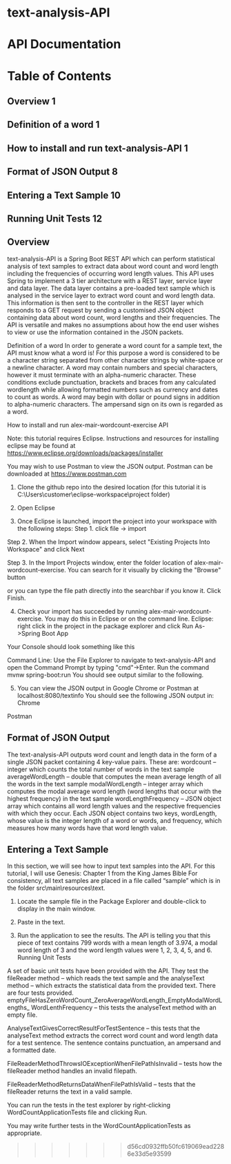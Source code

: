 # text-analysis-API

# API Documentation

# Table of Contents
## Overview	1
## Definition of a word	1
## How to install and run text-analysis-API	1
## Format of JSON Output	8
## Entering a Text Sample	10
## Running Unit Tests	12

## Overview

text-analysis-API is a Spring Boot REST API which can perform statistical analysis of text samples to extract data about word count and word length including the frequencies of occurring word length values. This API uses Spring to implement a 3 tier architecture with a REST layer, service layer and data layer. The data layer contains a pre-loaded text sample which is analysed in the service layer to extract word count and word length data. This information is then sent to the controller in the REST layer which responds to a GET request by sending a customised JSON object containing data about word count, word lengths and their frequencies. The API is versatile and makes no assumptions about how the end user wishes to view or use the information contained in the JSON packets.

Definition of a word
In order to generate a word count for a sample text, the API must know what a word is! For this purpose a word is considered to be a character string separated from other character strings by white-space or a newline character. A word may contain numbers and special characters, however it must terminate with an alpha-numeric character. These conditions exclude punctuation, brackets and braces from any calculated wordlength while allowing formatted numbers such as currency and dates to count as words.  A word may begin with dollar or pound signs in addition to alpha-numeric characters. The ampersand sign on its own is regarded as a word.

How to install and run alex-mair-wordcount-exercise API

Note: this tutorial requires Eclipse. Instructions and resources for installing eclipse may be found at https://www.eclipse.org/downloads/packages/installer

You may wish to use Postman to view the JSON output. Postman can be downloaded at https://www.postman.com


1. Clone the github repo into the desired location (for this tutorial it is C:\Users\customer\eclipse-workspace\project folder)


2. Open Eclipse



3. Once Eclipse is launched, import the project into your workspace with the following steps:
Step 1. click file -> import



Step 2. When the Import window appears, select "Existing Projects Into Workspace" and click Next



Step 3.  In the Import Projects window, enter the folder location of alex-mair-wordcount-exercise. You can search for it visually by clicking the "Browse" button

or you can type the file path directly into the searchbar if you know it. Click Finish.


4. Check your import has succeeded by running alex-mair-wordcount-exercise. You may do this in Eclipse or on the command line.
Eclipse:
right click in the project in the package explorer and click Run As->Spring Boot App

Your Console should look something like this


Command Line:
Use the File Explorer to navigate to text-analysis-API and open the Command Prompt by typing "cmd"->Enter.
Run the command mvnw spring-boot:run
You should see output similar to the following.


5. You can view the JSON output in Google Chrome or Postman at localhost:8080/textinfo
You should see the following  JSON output in:
Chrome

Postman



## Format of JSON Output

The  text-analysis-API outputs word count and length data in the form of a single JSON packet containing 4 key-value pairs. These are:
wordcount – integer which counts the total number of words in the text sample
averageWordLength – double that computes the mean average length of all the words in the text sample
modalWordLength – integer array which computes the modal average word length (word lengths that occur with the highest frequency) in the text sample
wordLengthFrequency – JSON object array which contains all word length values and the respective frequencies with which they occur. Each JSON object contains two keys, wordLength, whose value is the integer length of a word or words, and frequency, which measures how many words have that word length value.


## Entering a Text Sample
In this section, we will see how to input text samples into the API. For this tutorial, I will use Genesis: Chapter 1 from the King James Bible For consistency, all text samples are placed in a file called “sample” which is in the folder  src\main\resources\text.

1. Locate the sample file in the Package Explorer and double-click to display in the main window.

2. Paste in the text.

3. Run the application to see the results.
The API is telling you that this piece of text contains 799 words with a mean length of 3.974, a modal word length of 3 and the word length values were 1, 2, 3, 4, 5, and 6.
Running Unit Tests

A set of basic unit tests have been provided with the API. They test the fileReader method – which reads the text sample and the analyseText method – which extracts the statistical data from the provided text.  There are four tests provided.
emptyFileHasZeroWordCount_ZeroAverageWordLength_EmptyModalWordLengths_
WordLenthFrequency – this tests the analyseText method with an empty file.

AnalyseTextGivesCorrectResultForTestSentence – this tests that the analyseText method extracts the correct word count and word length data for a test sentence. The sentence contains punctuation, an ampersand and a formatted date.

FileReaderMethodThrowsIOExceptionWhenFilePathIsInvalid – tests how the fileReader method handles an invalid filepath.

FileReaderMethodReturnsDataWhenFilePathIsValid – tests that the fileReader returns the text in a valid sample.

You can run the tests in the test explorer by right-clicking WordCountApplicationTests file and clicking Run.

You may write further tests in the WordCountApplicationTests as appropriate.
>>>>>>> d56cd0932ffb50fc619069ead2286e33d5e93599
